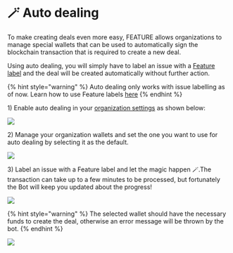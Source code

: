 # 🪄 Auto dealing

To make creating deals even more easy, FEATURE allows organizations to manage special wallets that can be used to automatically sign the blockchain transaction that is required to create a new deal.

Using auto dealing, you will simply have to label an issue with a [Feature label](../create-a-deal-using-labels.md) and the deal will be created automatically without further action.

{% hint style="warning" %}
Auto dealing only works with issue labelling as of now. Learn how to use Feature labels [here](../create-a-deal-using-labels.md)
{% endhint %}

1\) Enable auto dealing in your [organization settings](https://dashboard.feature.sh/settings/installations) as shown below:

![](../.gitbook/assets/enable\_auto\_dealing.png)

2\) Manage your organization wallets and set the one you want to use for auto dealing by selecting it as the default.

![](../.gitbook/assets/select\_organization\_wallet.png)

3\) Label an issue with a Feature label and let the magic happen 🪄.The transaction can take up to a few minutes to be processed, but fortunately the Bot will keep you updated about the progress!

![](../.gitbook/assets/auto\_deal\_success.png)

{% hint style="warning" %}
The selected wallet should have the necessary funds to create the deal, otherwise an error message will be thrown by the bot.
{% endhint %}

![](../.gitbook/assets/auto\_deal\_failure.png)
